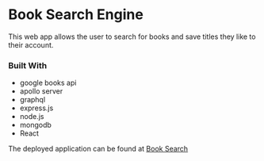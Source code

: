 # Book Search Engine 
This web app allows the user to search for books and save titles they like to their account.

### Built With
- google books api
- apollo server
- graphql
- express.js
- node.js
- mongodb
- React

The deployed application can be found at [Book Search](https://book-search-eng-brit.herokuapp.com/)

